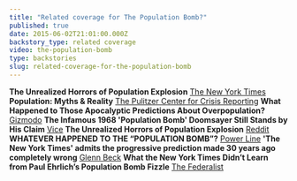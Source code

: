 ```yaml
---
title: "Related coverage for The Population Bomb?"
published: true
date: 2015-06-02T21:01:00.000Z
backstory_type: related coverage
video: the-population-bomb
type: backstories
slug: related-coverage-for-the-population-bomb
---
```


**The Unrealized Horrors of Population Explosion**
[The New York Times](http://www.nytimes.com/2015/06/01/us/the-unrealized-horrors-of-population-explosion.html)
**Population: Myths & Reality**
[The Pulitzer Center for Crisis Reporting](http://pulitzercenter.org/blog/this-week-population-bomb-myths-reality-family-planning-maternal-health)
**What Happened to Those Apocalyptic Predictions About Overpopulation?**
[Gizmodo](http://paleofuture.gizmodo.com/what-happened-to-those-apocalyptic-predictions-about-ov-1708156528)
**The Infamous 1968 'Population Bomb' Doomsayer Still Stands by His Claim**
[Vice](http://motherboard.vice.com/read/the-infamous-1968-population-bomb-doomsayer-still-stands-by-his-claim)
**The Unrealized Horrors of Population Explosion**
[Reddit](http://www.reddit.com/r/childfree/comments/3828ko/the_unrealized_horrors_of_population_explosion/)
**WHATEVER HAPPENED TO THE “POPULATION BOMB”?**
[Power Line](http://www.powerlineblog.com/archives/2015/06/whatever-happened-to-the-population-bomb.php)
**'The New York Times' admits the progressive prediction made 30 years ago completely wrong**
[Glenn Beck](http://www.glennbeck.com/2015/06/02/the-new-york-times-admits-the-progressive-prediction-made-30-years-ago-completely-wrong/?utm_source=glennbeck&utm_medium=contentcopy_link)
**What the New York Times Didn’t Learn from Paul Ehrlich’s Population Bomb Fizzle**
[The Federalist](http://thefederalist.com/2015/06/04/what-the-new-york-times-didnt-learn-from-paul-ehrlichs-population-bomb-fizzle/)

